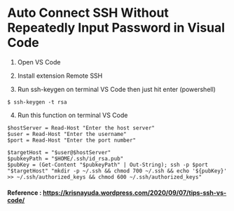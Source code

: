 # Auto Connect SSH Without Repeatedly Input Password in Visual Code

1. Open VS Code

2. Install extension Remote SSH 
 
3. Run ssh-keygen on terminal VS Code then just hit enter (powershell)
```
$ ssh-keygen -t rsa
```

4. Run this function on terminal VS Code
```
$hostServer = Read-Host "Enter the host server"
$user = Read-Host "Enter the username"
$port = Read-Host "Enter the port number"

$targetHost = "$user@$hostServer"
$pubkeyPath = "$HOME/.ssh/id_rsa.pub"
$pubKey = (Get-Content "$pubkeyPath" | Out-String); ssh -p $port "$targetHost" "mkdir -p ~/.ssh && chmod 700 ~/.ssh && echo '${pubKey}' >> ~/.ssh/authorized_keys && chmod 600 ~/.ssh/authorized_keys"
```

#### Reference : https://krisnayuda.wordpress.com/2020/09/07/tips-ssh-vs-code/
